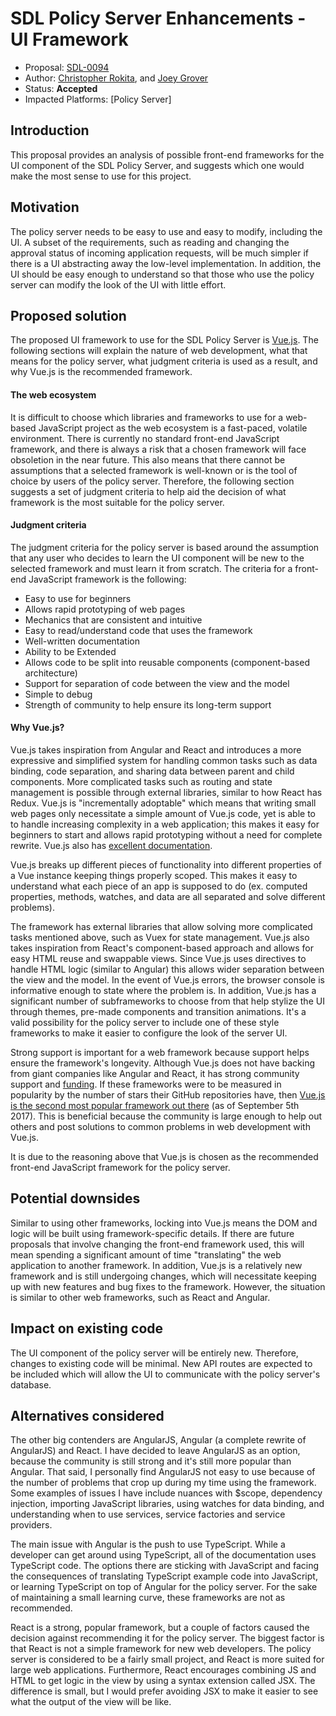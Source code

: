 # SDL Policy Server Enhancements - UI Framework

* Proposal: [SDL-0094](0094-sdl-policy-server-ui.md)
* Author: [Christopher Rokita](https://github.com/crokita), and [Joey Grover](https://github.com/joeygrover)
* Status: **Accepted**
* Impacted Platforms: [Policy Server]

## Introduction

This proposal provides an analysis of possible front-end frameworks for the UI component of the SDL Policy Server, and suggests which one would make the most sense to use for this project.

## Motivation
The policy server needs to be easy to use and easy to modify, including the UI. A subset of the requirements, such as reading and changing the approval status of incoming application requests, will be much simpler if there is a UI abstracting away the low-level implementation. In addition, the UI should be easy enough to understand so that those who use the policy server can modify the look of the UI with little effort.

## Proposed solution

The proposed UI framework to use for the SDL Policy Server is [Vue.js](https://vuejs.org/). The following sections will explain the nature of web development, what that means for the policy server, what judgment criteria is used as a result, and why Vue.js is the recommended framework.

#### The web ecosystem
It is difficult to choose which libraries and frameworks to use for a web-based JavaScript project as the web ecosystem is a fast-paced, volatile environment. There is currently no standard front-end JavaScript framework, and there is always a risk that a chosen framework will face obsoletion in the near future. This also means that there cannot be assumptions that a selected framework is well-known or is the tool of choice by users of the policy server. Therefore, the following section suggests a set of judgment criteria to help aid the decision of what framework is the most suitable for the policy server. 

#### Judgment criteria
The judgment criteria for the policy server is based around the assumption that any user who decides to learn the UI component will be new to the selected framework and must learn it from scratch. The criteria for a front-end JavaScript framework is the following:

*  Easy to use for beginners
*  Allows rapid prototyping of web pages
*  Mechanics that are consistent and intuitive
*  Easy to read/understand code that uses the framework
*  Well-written documentation
*  Ability to be Extended
*  Allows code to be split into reusable components (component-based architecture)
*  Support for separation of code between the view and the model
*  Simple to debug
*  Strength of community to help ensure its long-term support

#### Why Vue.js?
Vue.js takes inspiration from Angular and React and introduces a more expressive and simplified system for handling common tasks such as data binding, code separation, and sharing data between parent and child components. More complicated tasks such as routing and state management is possible through external libraries, similar to how React has Redux. Vue.js is "incrementally adoptable" which means that writing small web pages only necessitate a simple amount of Vue.js code, yet is able to to handle increasing complexity in a web application; this makes it easy for beginners to start and allows rapid prototyping without a need for complete rewrite. Vue.js also has [excellent documentation](https://vuejs.org/v2/guide/).

Vue.js breaks up different pieces of functionality into different properties of a Vue instance keeping things properly scoped. This makes it easy to understand what each piece of an app is supposed to do (ex. computed properties, methods, watches, and data are all separated and solve different problems).

The framework has external libraries that allow solving more complicated tasks mentioned above, such as Vuex for state management. Vue.js also takes inspiration from React's component-based approach and allows for easy HTML reuse and swappable views. Since Vue.js uses directives to handle HTML logic (similar to Angular) this allows wider separation between the view and the model. In the event of Vue.js errors, the browser console is informative enough to state where the problem is. In addition, Vue.js has a significant number of subframeworks to choose from that help stylize the UI through themes, pre-made components and transition animations. It's a valid possibility for the policy server to include one of these style frameworks to make it easier to configure the look of the server UI.

Strong support is important for a web framework because support helps ensure the framework's longevity. Although Vue.js does not have backing from giant companies like Angular and React, it has strong community support and [funding](https://vuejs.org/support-vuejs/). If these frameworks were to be measured in popularity by the number of stars their GitHub repositories have, then [Vue.js is the second most popular framework out there](https://github.com/showcases/front-end-javascript-frameworks) (as of September 5th 2017). This is beneficial because the community is large enough to help out others and post solutions to common problems in web development with Vue.js. 

It is due to the reasoning above that Vue.js is chosen as the recommended front-end JavaScript framework for the policy server.

## Potential downsides

Similar to using other frameworks, locking into Vue.js means the DOM and logic will be built using framework-specific details. If there are future proposals that involve changing the front-end framework used, this will mean spending a significant amount of time "translating" the web application to another framework. In addition, Vue.js is a relatively new framework and is still undergoing changes, which will necessitate keeping up with new features and bug fixes to the framework. However, the situation is similar to other web frameworks, such as React and Angular.

## Impact on existing code

The UI component of the policy server will be entirely new. Therefore, changes to existing code will be minimal. New API routes are expected to be included which will allow the UI to communicate with the policy server's database. 

## Alternatives considered

The other big contenders are AngularJS, Angular (a complete rewrite of AngularJS) and React. I have decided to leave AngularJS as an option, because the community is still strong and it's still more popular than Angular. That said, I personally find AngularJS not easy to use because of the number of problems that crop up during my time using the framework. Some examples of issues I have include nuances with $scope, dependency injection, importing JavaScript libraries, using watches for data binding, and understanding when to use services, service factories and service providers. 

The main issue with Angular is the push to use TypeScript. While a developer can get around using TypeScript, all of the documentation uses TypeScript code. The options there are sticking with JavaScript and facing the consequences of translating TypeScript example code into JavaScript, or learning TypeScript on top of Angular for the policy server. For the sake of maintaining a small learning curve, these frameworks are not as recommended.

React is a strong, popular framework, but a couple of factors caused the decision against recommending it for the policy server. The biggest factor is that React is not a simple framework for new web developers. The policy server is considered to be a fairly small project, and React is more suited for large web applications. Furthermore, React encourages combining JS and HTML to get logic in the view by using a syntax extension called JSX. The difference is small, but I would prefer avoiding JSX to make it easier to see what the output of the view will be like.
